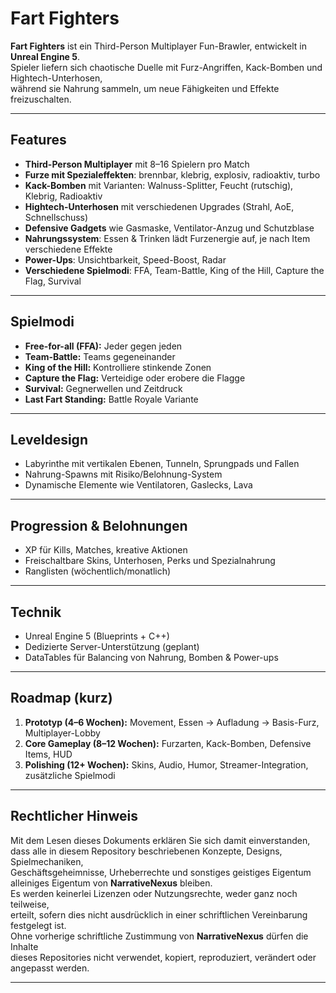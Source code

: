 # Fart Fighters

**Fart Fighters** ist ein Third-Person Multiplayer Fun-Brawler, entwickelt in **Unreal Engine 5**.  
Spieler liefern sich chaotische Duelle mit Furz-Angriffen, Kack-Bomben und Hightech-Unterhosen,  
während sie Nahrung sammeln, um neue Fähigkeiten und Effekte freizuschalten.

---

## Features

- **Third-Person Multiplayer** mit 8–16 Spielern pro Match
- **Furze mit Spezialeffekten**: brennbar, klebrig, explosiv, radioaktiv, turbo
- **Kack-Bomben** mit Varianten: Walnuss-Splitter, Feucht (rutschig), Klebrig, Radioaktiv
- **Hightech-Unterhosen** mit verschiedenen Upgrades (Strahl, AoE, Schnellschuss)
- **Defensive Gadgets** wie Gasmaske, Ventilator-Anzug und Schutzblase
- **Nahrungssystem**: Essen & Trinken lädt Furzenergie auf, je nach Item verschiedene Effekte
- **Power-Ups**: Unsichtbarkeit, Speed-Boost, Radar
- **Verschiedene Spielmodi**: FFA, Team-Battle, King of the Hill, Capture the Flag, Survival

---

## Spielmodi

- **Free-for-all (FFA):** Jeder gegen jeden  
- **Team-Battle:** Teams gegeneinander  
- **King of the Hill:** Kontrolliere stinkende Zonen  
- **Capture the Flag:** Verteidige oder erobere die Flagge  
- **Survival:** Gegnerwellen und Zeitdruck  
- **Last Fart Standing:** Battle Royale Variante  

---

## Leveldesign

- Labyrinthe mit vertikalen Ebenen, Tunneln, Sprungpads und Fallen  
- Nahrung-Spawns mit Risiko/Belohnung-System  
- Dynamische Elemente wie Ventilatoren, Gaslecks, Lava  

---

## Progression & Belohnungen

- XP für Kills, Matches, kreative Aktionen  
- Freischaltbare Skins, Unterhosen, Perks und Spezialnahrung  
- Ranglisten (wöchentlich/monatlich)  

---

## Technik

- Unreal Engine 5 (Blueprints + C++)  
- Dedizierte Server-Unterstützung (geplant)  
- DataTables für Balancing von Nahrung, Bomben & Power-ups  

---

## Roadmap (kurz)

1. **Prototyp (4–6 Wochen):** Movement, Essen → Aufladung → Basis-Furz, Multiplayer-Lobby  
2. **Core Gameplay (8–12 Wochen):** Furzarten, Kack-Bomben, Defensive Items, HUD  
3. **Polishing (12+ Wochen):** Skins, Audio, Humor, Streamer-Integration, zusätzliche Spielmodi  

---

## Rechtlicher Hinweis

Mit dem Lesen dieses Dokuments erklären Sie sich damit einverstanden,  
dass alle in diesem Repository beschriebenen Konzepte, Designs, Spielmechaniken,  
Geschäftsgeheimnisse, Urheberrechte und sonstiges geistiges Eigentum  
alleiniges Eigentum von **NarrativeNexus** bleiben.  
Es werden keinerlei Lizenzen oder Nutzungsrechte, weder ganz noch teilweise,  
erteilt, sofern dies nicht ausdrücklich in einer schriftlichen Vereinbarung  
festgelegt ist.  
Ohne vorherige schriftliche Zustimmung von **NarrativeNexus** dürfen die Inhalte  
dieses Repositories nicht verwendet, kopiert, reproduziert, verändert oder  
angepasst werden.

---
